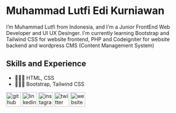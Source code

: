 # Muhammad Lutfi Edi Kurniawan
I’m Muhammad Lutfi from Indonesia, and I'm a Junior FrontEnd Web Developer and UI UX Desinger. I'm currently learning Bootstrap and Tailwind CSS for website frontend, PHP and Codeigniter for website backend and wordpress CMS (Content Management System)

## Skills and Experience
- 🧑🏻‍💻 HTML, CSS
- 🧑🏻‍💻 Bootstrap, Tailwind CSS



[<img src='https://cdn.jsdelivr.net/npm/simple-icons@3.0.1/icons/github.svg' alt='github' height='40'>](https://github.com/muhammadluttfy)  [<img src='https://cdn.jsdelivr.net/npm/simple-icons@3.0.1/icons/linkedin.svg' alt='linkedin' height='40'>](https://www.linkedin.com/in/muhammadluttfy/)  [<img src='https://cdn.jsdelivr.net/npm/simple-icons@3.0.1/icons/instagram.svg' alt='instagram' height='40'>](https://www.instagram.com/muhammadluttfy/)  [<img src='https://cdn.jsdelivr.net/npm/simple-icons@3.0.1/icons/twitter.svg' alt='twitter' height='40'>](https://twitter.com/muhammadluttfy_)  [<img src='https://cdn.jsdelivr.net/npm/simple-icons@3.0.1/icons/icloud.svg' alt='website' height='40'>](https://semuabisa.web.id/)  
